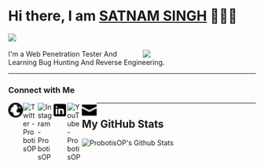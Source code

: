 

<!--
**ProbotisOP/ProbotisOP** is a ✨ _special_ ✨ repository because its `README.md` (this file) appears on your GitHub profile.

Here are some ideas to get you started:

- 🔭 I’m currently working on ...
- 🌱 I’m currently learning ...
- 👯 I’m looking to collaborate on ...
- 🤔 I’m looking for help with ...
- 💬 Ask me about ...
- 📫 How to reach me: ...
- 😄 Pronouns: ...
- ⚡ Fun fact: ...
-->
<h1>Hi there, I am <a href="https://probotisop.github.io" target="_blank">SATNAM SINGH</a> 🙋🏽‍♂️</h1> 

![](https://visitor-badge.glitch.me/badge?page_id=rohandas28) 

<img align='right' src="https://media.giphy.com/media/M9gbBd9nbDrOTu1Mqx/giphy.gif" width="230">

I'm a Web Penetration Tester And Learning Bug Hunting And Reverse Engineering. 

---

### Connect with Me

[<img align="left" alt="ProbotisOP" width="30px" src="https://raw.githubusercontent.com/iconic/open-iconic/master/svg/globe.svg" />](#) [<img align="left" alt="Twitter - ProbotisOP" width="30px" src="https://github.com/simple-icons/simple-icons/raw/develop/icons/twitter.svg" />](https://twitter.com/ProbotisOP) [<img align="left" alt="Instagram - ProbotisOP" width="30px" src="https://github.com/simple-icons/simple-icons/raw/develop/icons/instagram.svg" />](https://www.instagram.com/sohal.zip) [<img align="left" alt="LinkedIn - hackfluentz" width="30px" src="https://github.com/simple-icons/simple-icons/raw/develop/icons/linkedin.svg" />](https://www.linkedin.com/in/satnam-singh-860823142) [<img align="left" alt="YouTube -ProbotisOP" width="30px" src="https://github.com/simple-icons/simple-icons/raw/develop/icons/youtube.svg" />](https://www.youtube.com/watch?v=dQw4w9WgXcQ) [<img align="left" alt="Email -Rohan Das" width="30px" src="https://raw.githubusercontent.com/iconic/open-iconic/master/svg/envelope-closed.svg" />](mailto:satnam9988877550@gmail.com)

---

## **My GitHub Stats**

<img align="left" alt="ProbotisOP's Github Stats" src="https://github-readme-stats.vercel.app/api?username=ProbotisOP&show_icons=true&hide_border=true&theme=radical" />

